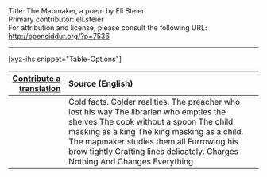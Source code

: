 <html>
<head></head>
<body>
Title: The Mapmaker, a poem by Eli Steier<br />
Primary contributor: eli.steier<br />
For attribution and license, please consult the following URL: <a href="http://opensiddur.org/?p=7536">http://opensiddur.org/?p=7536</a>
<p />
<hr />

[xyz-ihs snippet="Table-Options"]<table style="margin-left: auto; margin-right: auto;" class="draggable">
<thead><tr><th id="x" style="text-align: right;"><a href="/contributing/upload/">Contribute a translation</a></th><th style="text-align: left;">Source (English)</th></tr></thead>
<tbody>
<tr><td style="vertical-align:top;">
<div class="liturgy" lang="he">

</span></div></td>
 
<td style="vertical-align:top;">
<div class="english" lang="en">
Cold facts.
Colder realities.
The preacher who lost his way
The librarian who empties the shelves
The cook without a spoon
The child masking as a king
The king masking as a child.
The mapmaker studies them all
Furrowing his brow tightly
Crafting lines delicately.
Charges
Nothing
And
Changes
Everything
</div></td></tr>
</tbody></table>
</body>
</html>